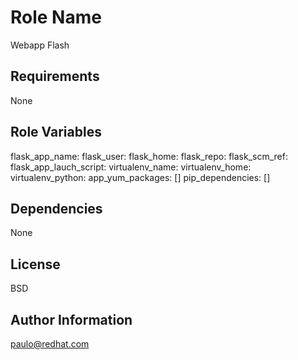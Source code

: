 Role Name
=========

Webapp Flash

Requirements
------------

None

Role Variables
--------------

flask_app_name: 
flask_user: 
flask_home:
flask_repo:
flask_scm_ref: 
flask_app_lauch_script: 
virtualenv_name: 
virtualenv_home:
virtualenv_python:
app_yum_packages: []
pip_dependencies: []

Dependencies
------------

None

License
-------

BSD

Author Information
------------------

paulo@redhat.com
